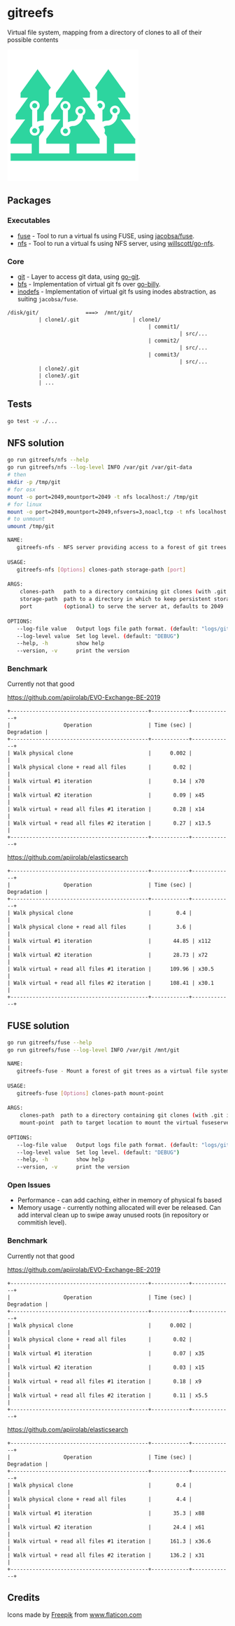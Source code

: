 # gitreefs

Virtual file system, mapping from a directory of clones to all of their possible contents

![icon](./gitreefs.png)

## Packages

### Executables
- [fuse](fuse) - Tool to run a virtual fs using FUSE, using [jacobsa/fuse](https://github.com/jacobsa/fuse).
- [nfs](nfs) - Tool to run a virtual fs using NFS server, using [willscott/go-nfs](https://github.com/willscott/go-nfs).
### Core
- [git](core/git) - Layer to access git data, using [go-git](https://github.com/go-git/go-git).
- [bfs](core/virtualfs/bfs) - Implementation of virtual git fs over [go-billy](https://github.com/go-git/go-billy).
- [inodefs](core/virtualfs/inodefs) - Implementation of virtual git fs using inodes abstraction, as suiting `jacobsa/fuse`.

```
/disk/git/               ===>  /mnt/git/
          | clone1/.git                 | clone1/
                                             | commit1/
                                                       | src/...
                                             | commit2/
                                                       | src/...
                                             | commit3/
                                                       | src/...
          | clone2/.git
          | clone3/.git
          | ...
```

## Tests

```bash
go test -v ./...
```

## NFS solution

```bash
go run gitreefs/nfs --help
go run gitreefs/nfs --log-level INFO /var/git /var/git-data
# then
mkdir -p /tmp/git
# for osx
mount -o port=2049,mountport=2049 -t nfs localhost:/ /tmp/git
# for linux
mount -o port=2049,mountport=2049,nfsvers=3,noacl,tcp -t nfs localhost:/ /tmp/git
# to unmount
umount /tmp/git
```

```bash
NAME:
   gitreefs-nfs - NFS server providing access to a forest of git trees as a virtual file system

USAGE:
   gitreefs-nfs [Options] clones-path storage-path [port]

ARGS:
    clones-path   path to a directory containing git clones (with .git in them)
    storage-path  path to a directory in which to keep persistent storage (file handler mapping)
    port          (optional) to serve the server at, defaults to 2049

OPTIONS:
   --log-file value   Output logs file path format. (default: "logs/gitreefs-%v-%v.log")
   --log-level value  Set log level. (default: "DEBUG")
   --help, -h         show help
   --version, -v      print the version
```

### Benchmark

Currently not that good

https://github.com/apiirolab/EVO-Exchange-BE-2019

```
+--------------------------------------------+------------+-------------+
|                 Operation                  | Time (sec) | Degradation |
+--------------------------------------------+------------+-------------+
| Walk physical clone                        |      0.002 |             |
| Walk physical clone + read all files       |       0.02 |             |
| Walk virtual #1 iteration                  |       0.14 | x70         |
| Walk virtual #2 iteration                  |       0.09 | x45         |
| Walk virtual + read all files #1 iteration |       0.28 | x14         |
| Walk virtual + read all files #2 iteration |       0.27 | x13.5       |
+--------------------------------------------+------------+-------------+
```

https://github.com/apiirolab/elasticsearch

```
+--------------------------------------------+------------+-------------+
|                 Operation                  | Time (sec) | Degradation |
+--------------------------------------------+------------+-------------+
| Walk physical clone                        |        0.4 |             |
| Walk physical clone + read all files       |        3.6 |             |
| Walk virtual #1 iteration                  |       44.85 | x112       |
| Walk virtual #2 iteration                  |       28.73 | x72        |
| Walk virtual + read all files #1 iteration |      109.96 | x30.5      |
| Walk virtual + read all files #2 iteration |      108.41 | x30.1      |
+--------------------------------------------+------------+-------------+
```

## FUSE solution

```bash
go run gitreefs/fuse --help
go run gitreefs/fuse --log-level INFO /var/git /mnt/git
```

```bash
NAME:
   gitreefs-fuse - Mount a forest of git trees as a virtual file system

USAGE:
   gitreefs-fuse [Options] clones-path mount-point

ARGS:
    clones-path  path to a directory containing git clones (with .git in them)
    mount-point  path to target location to mount the virtual fuseserver at

OPTIONS:
   --log-file value   Output logs file path format. (default: "logs/gitreefs-%v-%v.log")
   --log-level value  Set log level. (default: "DEBUG")
   --help, -h         show help
   --version, -v      print the version
```


### Open Issues

- Performance - can add caching, either in memory of physical fs based
- Memory usage - currently nothing allocated will ever be released. Can add interval clean up to swipe away unused roots (in repository or commitish level).

### Benchmark

Currently not that good

https://github.com/apiirolab/EVO-Exchange-BE-2019

```
+--------------------------------------------+------------+-------------+
|                 Operation                  | Time (sec) | Degradation |
+--------------------------------------------+------------+-------------+
| Walk physical clone                        |      0.002 |             |
| Walk physical clone + read all files       |       0.02 |             |
| Walk virtual #1 iteration                  |       0.07 | x35         |
| Walk virtual #2 iteration                  |       0.03 | x15         |
| Walk virtual + read all files #1 iteration |       0.18 | x9          |
| Walk virtual + read all files #2 iteration |       0.11 | x5.5        |
+--------------------------------------------+------------+-------------+
```

https://github.com/apiirolab/elasticsearch

```
+--------------------------------------------+------------+-------------+
|                 Operation                  | Time (sec) | Degradation |
+--------------------------------------------+------------+-------------+
| Walk physical clone                        |        0.4 |             |
| Walk physical clone + read all files       |        4.4 |             |
| Walk virtual #1 iteration                  |       35.3 | x88         |
| Walk virtual #2 iteration                  |       24.4 | x61         |
| Walk virtual + read all files #1 iteration |      161.3 | x36.6       |
| Walk virtual + read all files #2 iteration |      136.2 | x31         |
+--------------------------------------------+------------+-------------+
```

## Credits
<div>Icons made by <a href="https://www.freepik.com" title="Freepik">Freepik</a> from <a href="https://www.flaticon.com/" title="Flaticon">www.flaticon.com</a></div>
